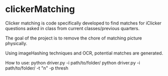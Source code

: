 # clickerMatching
Clicker matching is code specifically developed to find matches for iClicker questions asked in class
from current classes/previous quarters.

The goal of the project is to remove the chore of matching picture physically.

Using imageHashing techniques and OCR, potential matches are generated.


How to use:
  python driver.py -i path/to/folder/
  python driver.py -i path/to/folder/ -t "n" -p thresh
